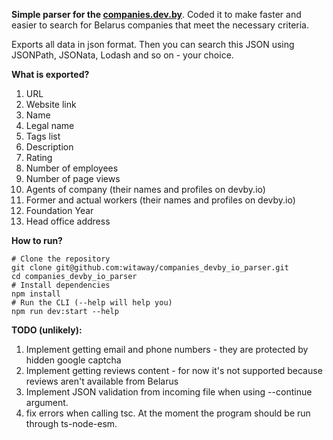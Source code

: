 **Simple parser for the [companies.dev.by](https://companies.dev.by)**. Coded it to make faster and easier to search for Belarus companies that meet the necessary criteria.

Exports all data in json format.
Then you can search this JSON using JSONPath, JSONata, Lodash and so on - your choice.

**What is exported?**
1. URL
2. Website link
3. Name
4. Legal name
5. Tags list
6. Description
7. Rating
8. Number of employees
9. Number of page views
10. Agents of company (their names and profiles on devby.io)
11. Former and actual workers (their names and profiles on devby.io)
12. Foundation Year
13. Head office address

**How to run?**
```shell
# Clone the repository
git clone git@github.com:witaway/companies_devby_io_parser.git
cd companies_devby_io_parser
# Install dependencies
npm install
# Run the CLI (--help will help you)
npm run dev:start --help
```

**TODO (unlikely):**
1. Implement getting email and phone numbers - they are protected by hidden google captcha
2. Implement getting reviews content - for now it's not supported because reviews aren't available from Belarus
3. Implement JSON validation from incoming file when using --continue argument.
4. fix errors when calling tsc. At the moment the program should be run through ts-node-esm.
